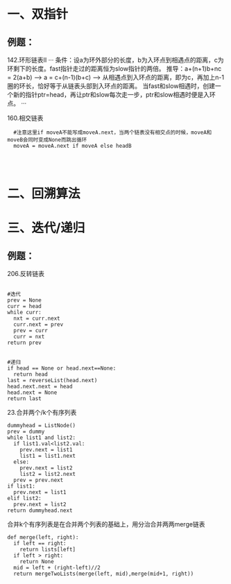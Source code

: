 # 一、双指针
## 例题：
  142.环形链表II
  ···
    条件：设a为环外部分的长度，b为入环点到相遇点的距离，c为环剩下的长度。fast指针走过的距离恒为slow指针的两倍。
    推导：a+(n+1)b+nc = 2(a+b) --> a = c+(n-1)(b+c) --> 从相遇点到入环点的距离，即为c，再加上n-1圈的环长，恰好等于从链表头部到入环点的距离。
    当fast和slow相遇时，创建一个新的指针ptr=head，再让ptr和slow每次走一步，ptr和slow相遇时便是入环点。
  ···
  
  160.相交链表
  ```
    #注意这里if moveA不能写成moveA.next，当两个链表没有相交点的时候，moveA和moveB会同时变成None而跳出循环
    moveA = moveA.next if moveA else headB
  ```
    
 

  
  
```

      
```

# 二、回溯算法

# 三、迭代/递归

## 例题：
  206.反转链表
  ```
  
  #迭代
  prev = None
  curr = head
  while curr:
    nxt = curr.next
    curr.next = prev
    prev = curr
    curr = nxt
  return prev
  
  ```
  
  ```
  
  #递归
  if head == None or head.next==None:
    return head
  last = reverseList(head.next)
  head.next.next = head
  head.next = None
  return last
  
  ```
  
  23.合并两个/k个有序列表
  ```
  dummyhead = ListNode()
  prev = dummy
  while list1 and list2:
    if list1.val<list2.val:
      prev.next = list1
      list1 = list1.next
    else:
      prev.next = list2
      list2 = list2.next
    prev = prev.next
  if list1:
    prev.next = list1
  elif list2:
    prev.next = list2
  return dummyhead.next
  ```
  
  合并k个有序列表是在合并两个列表的基础上，用分治合并两两merge链表
  ```
  def merge(left, right):
    if left == right:
      return lists[left]
    if left > right:
      return None
    mid = left + (right-left)//2
    return mergeTwoLists(merge(left, mid),merge(mid+1, right))
  ```
  

